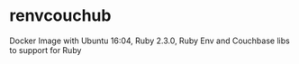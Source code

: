 # renvcouchub
Docker Image with Ubuntu 16:04, Ruby 2.3.0, Ruby Env and Couchbase libs to support for Ruby
